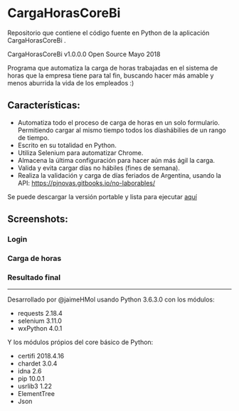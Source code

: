 # CargaHorasCoreBi
Repositorio que contiene el código fuente en Python de la aplicación CargaHorasCoreBi . 
  
  CargaHorasCoreBi v1.0.0.0
  Open Source
  Mayo 2018
  
  Programa que automatiza la carga de horas trabajadas en el sistema de horas que la empresa tiene para tal fin, buscando hacer más amable y menos aburrida la vida de los empleados :)
  
  ## Características:
  * Automatiza todo el proceso de carga de horas en un solo formulario. Permitiendo cargar al mismo tiempo todos los díashábilies de un rango de tiempo.
  * Escrito en su totalidad en Python.
  * Utiliza Selenium para automatizar Chrome.
  * Almacena la última configuración para hacer aún más ágil la carga.
  * Valida y evita cargar días no hábiles (fines de semana).
  * Realiza la validación y carga de días feriados de Argentina, usando la API: https://pjnovas.gitbooks.io/no-laborables/

Se puede descargar la versión portable y lista para ejecutar [aquí](https://www.dropbox.com/s/8ihkrihreftzttl/CargaHorasCorebi_1.0_Windows_%28Portable%29.zip?dl=0)
  
  ## Screenshots:
  ### Login
  
  ### Carga de horas
  
  ### Resultado final
  

_________________________________________________________
Desarrollado por @jaimeHMol
usando Python 3.6.3.0
con los módulos:  
  * requests	2.18.4
  * selenium	3.11.0
  * wxPython	4.0.1  
  
  
  Y los módulos própios del core básico de Python:
  * certifi	2018.4.16
  * chardet	3.0.4
  * idna	2.6
  * pip		10.0.1
  * usrlib3	1.22
  * ElementTree
  * Json
